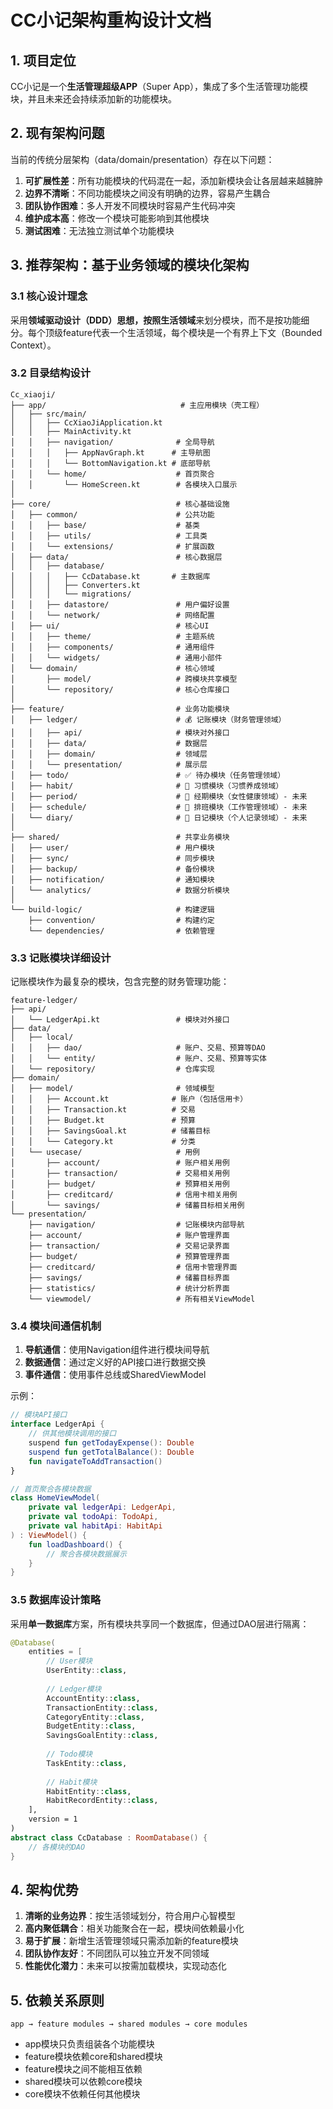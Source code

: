 # CC小记架构重构设计文档

## 1. 项目定位

CC小记是一个**生活管理超级APP**（Super App），集成了多个生活管理功能模块，并且未来还会持续添加新的功能模块。

## 2. 现有架构问题

当前的传统分层架构（data/domain/presentation）存在以下问题：

1. **可扩展性差**：所有功能模块的代码混在一起，添加新模块会让各层越来越臃肿
2. **边界不清晰**：不同功能模块之间没有明确的边界，容易产生耦合
3. **团队协作困难**：多人开发不同模块时容易产生代码冲突
4. **维护成本高**：修改一个模块可能影响到其他模块
5. **测试困难**：无法独立测试单个功能模块

## 3. 推荐架构：基于业务领域的模块化架构

### 3.1 核心设计理念

采用**领域驱动设计（DDD）**思想，按照**生活领域**来划分模块，而不是按功能细分。每个顶级feature代表一个生活领域，每个模块是一个有界上下文（Bounded Context）。

### 3.2 目录结构设计

```
Cc_xiaoji/
├── app/                              # 主应用模块（壳工程）
│   ├── src/main/
│   │   ├── CcXiaoJiApplication.kt
│   │   ├── MainActivity.kt
│   │   ├── navigation/              # 全局导航
│   │   │   ├── AppNavGraph.kt      # 主导航图
│   │   │   └── BottomNavigation.kt # 底部导航
│   │   └── home/                    # 首页聚合
│   │       └── HomeScreen.kt        # 各模块入口展示
│
├── core/                            # 核心基础设施
│   ├── common/                      # 公共功能
│   │   ├── base/                    # 基类
│   │   ├── utils/                   # 工具类
│   │   └── extensions/              # 扩展函数
│   ├── data/                        # 核心数据层
│   │   ├── database/
│   │   │   ├── CcDatabase.kt       # 主数据库
│   │   │   ├── Converters.kt
│   │   │   └── migrations/
│   │   ├── datastore/               # 用户偏好设置
│   │   └── network/                 # 网络配置
│   ├── ui/                          # 核心UI
│   │   ├── theme/                   # 主题系统
│   │   ├── components/              # 通用组件
│   │   └── widgets/                 # 通用小部件
│   └── domain/                      # 核心领域
│       ├── model/                   # 跨模块共享模型
│       └── repository/              # 核心仓库接口
│
├── feature/                         # 业务功能模块
│   ├── ledger/                      # 💰 记账模块（财务管理领域）
│   │   ├── api/                     # 模块对外接口
│   │   ├── data/                    # 数据层
│   │   ├── domain/                  # 领域层
│   │   └── presentation/            # 展示层
│   ├── todo/                        # ✅ 待办模块（任务管理领域）
│   ├── habit/                       # 🎯 习惯模块（习惯养成领域）
│   ├── period/                      # 🌸 经期模块（女性健康领域）- 未来
│   ├── schedule/                    # 📅 排班模块（工作管理领域）- 未来
│   └── diary/                       # 📔 日记模块（个人记录领域）- 未来
│
├── shared/                          # 共享业务模块
│   ├── user/                        # 用户模块
│   ├── sync/                        # 同步模块
│   ├── backup/                      # 备份模块
│   ├── notification/                # 通知模块
│   └── analytics/                   # 数据分析模块
│
└── build-logic/                     # 构建逻辑
    ├── convention/                  # 构建约定
    └── dependencies/                # 依赖管理
```

### 3.3 记账模块详细设计

记账模块作为最复杂的模块，包含完整的财务管理功能：

```
feature-ledger/
├── api/                    
│   └── LedgerApi.kt                 # 模块对外接口
├── data/
│   ├── local/
│   │   ├── dao/                     # 账户、交易、预算等DAO
│   │   └── entity/                  # 账户、交易、预算等实体
│   └── repository/                  # 仓库实现
├── domain/
│   ├── model/                       # 领域模型
│   │   ├── Account.kt              # 账户（包括信用卡）
│   │   ├── Transaction.kt          # 交易
│   │   ├── Budget.kt               # 预算
│   │   ├── SavingsGoal.kt          # 储蓄目标
│   │   └── Category.kt             # 分类
│   └── usecase/                     # 用例
│       ├── account/                 # 账户相关用例
│       ├── transaction/             # 交易相关用例
│       ├── budget/                  # 预算相关用例
│       ├── creditcard/              # 信用卡相关用例
│       └── savings/                 # 储蓄目标相关用例
└── presentation/
    ├── navigation/                  # 记账模块内部导航
    ├── account/                     # 账户管理界面
    ├── transaction/                 # 交易记录界面
    ├── budget/                      # 预算管理界面
    ├── creditcard/                  # 信用卡管理界面
    ├── savings/                     # 储蓄目标界面
    ├── statistics/                  # 统计分析界面
    └── viewmodel/                   # 所有相关ViewModel
```

### 3.4 模块间通信机制

1. **导航通信**：使用Navigation组件进行模块间导航
2. **数据通信**：通过定义好的API接口进行数据交换
3. **事件通信**：使用事件总线或SharedViewModel

示例：
```kotlin
// 模块API接口
interface LedgerApi {
    // 供其他模块调用的接口
    suspend fun getTodayExpense(): Double
    suspend fun getTotalBalance(): Double
    fun navigateToAddTransaction()
}

// 首页聚合各模块数据
class HomeViewModel(
    private val ledgerApi: LedgerApi,
    private val todoApi: TodoApi,
    private val habitApi: HabitApi
) : ViewModel() {
    fun loadDashboard() {
        // 聚合各模块数据展示
    }
}
```

### 3.5 数据库设计策略

采用**单一数据库**方案，所有模块共享同一个数据库，但通过DAO层进行隔离：

```kotlin
@Database(
    entities = [
        // User模块
        UserEntity::class,
        
        // Ledger模块
        AccountEntity::class,
        TransactionEntity::class,
        CategoryEntity::class,
        BudgetEntity::class,
        SavingsGoalEntity::class,
        
        // Todo模块
        TaskEntity::class,
        
        // Habit模块
        HabitEntity::class,
        HabitRecordEntity::class,
    ],
    version = 1
)
abstract class CcDatabase : RoomDatabase() {
    // 各模块的DAO
}
```

## 4. 架构优势

1. **清晰的业务边界**：按生活领域划分，符合用户心智模型
2. **高内聚低耦合**：相关功能聚合在一起，模块间依赖最小化
3. **易于扩展**：新增生活管理领域只需添加新的feature模块
4. **团队协作友好**：不同团队可以独立开发不同领域
5. **性能优化潜力**：未来可以按需加载模块，实现动态化

## 5. 依赖关系原则

```
app → feature modules → shared modules → core modules
```

- app模块只负责组装各个功能模块
- feature模块依赖core和shared模块
- feature模块之间不能相互依赖
- shared模块可以依赖core模块
- core模块不依赖任何其他模块